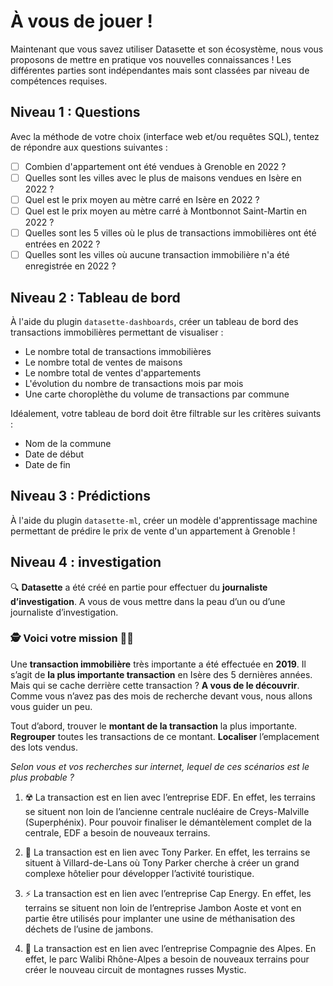 # À vous de jouer !

Maintenant que vous savez utiliser Datasette et son écosystème, nous vous proposons de mettre en pratique vos nouvelles connaissances ! Les différentes parties sont indépendantes mais sont classées par niveau de compétences requises.

## Niveau 1 : Questions

Avec la méthode de votre choix (interface web et/ou requêtes SQL), tentez de répondre aux questions suivantes :

- [ ] Combien d'appartement ont été vendues à Grenoble en 2022 ?
- [ ] Quelles sont les villes avec le plus de maisons vendues en Isère en 2022 ?
- [ ] Quel est le prix moyen au mètre carré en Isère en 2022 ?
- [ ] Quel est le prix moyen au mètre carré à Montbonnot Saint-Martin en 2022 ?
- [ ] Quelles sont les 5 villes où le plus de transactions immobilières ont été entrées en 2022 ?
- [ ] Quelles sont les villes où aucune transaction immobilière n'a été enregistrée en 2022 ?

## Niveau 2 : Tableau de bord

À l'aide du plugin `datasette-dashboards`, créer un tableau de bord des transactions immobilières permettant de visualiser :

- Le nombre total de transactions immobilières
- Le nombre total de ventes de maisons
- Le nombre total de ventes d'appartements
- L'évolution du nombre de transactions mois par mois
- Une carte choroplèthe du volume de transactions par commune

Idéalement, votre tableau de bord doit être filtrable sur les critères suivants :

- Nom de la commune
- Date de début
- Date de fin

## Niveau 3 : Prédictions

À l'aide du plugin `datasette-ml`, créer un modèle d'apprentissage machine permettant de prédire le prix de vente d'un appartement à Grenoble !

## Niveau 4 : investigation

🔍 **Datasette** a été créé en partie pour effectuer du **journaliste d’investigation**. A vous de vous mettre dans la peau d’un ou d’une journaliste d’investigation.

### 🕵️ Voici votre mission 🕵️‍♀️

Une **transaction immobilière** très importante a été effectuée en **2019**. Il s’agit de **la plus importante transaction** en Isère des 5 dernières années. Mais qui se cache derrière cette transaction ? **A vous de le découvrir**. Comme vous n’avez pas des mois de recherche devant vous, nous allons vous guider un peu.

Tout d’abord, trouver le **montant de la transaction** la plus importante. **Regrouper** toutes les transactions de ce montant. **Localiser** l’emplacement des lots vendus.

*Selon vous et vos recherches sur internet, lequel de ces scénarios est le plus probable ?*

1. ☢️ La transaction est en lien avec l’entreprise EDF. En effet, les terrains se situent non loin de l’ancienne centrale nucléaire de Creys-Malville (Superphénix). Pour pouvoir finaliser le démantèlement complet de la centrale, EDF a besoin de nouveaux terrains.

2. 🏀 La transaction est en lien avec Tony Parker. En effet, les terrains se situent à Villard-de-Lans où Tony Parker cherche à créer un grand complexe hôtelier pour développer l’activité touristique. 

3. ⚡ La transaction est en lien avec l’entreprise Cap Energy. En effet, les terrains se situent non loin de l’entreprise Jambon Aoste et vont en partie être utilisés pour implanter une usine de méthanisation des déchets de l’usine de jambons.

4. 🎢 La transaction est en lien avec l’entreprise Compagnie des Alpes. En effet, le parc Walibi Rhône-Alpes a besoin de nouveaux terrains pour créer le nouveau circuit de montagnes russes Mystic. 

